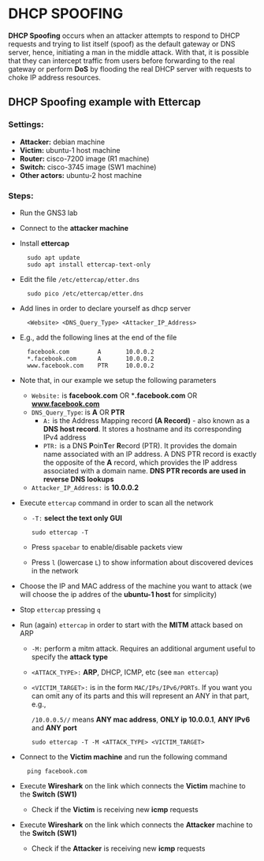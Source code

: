 # DHCP SPOOFING

**DHCP Spoofing** occurs when an attacker attempts to respond to DHCP requests and trying to list itself (spoof) as the default gateway or DNS server, hence, initiating a man in the middle attack. With that, it is possible that they can intercept traffic from users before forwarding to the real gateway or perform **DoS** by flooding the real DHCP server with requests to choke IP address resources.

## DHCP Spoofing example with **Ettercap**

### Settings:
 * **Attacker:** debian machine
 * **Victim:** ubuntu-1 host machine
 * **Router:** cisco-7200 image (R1 machine)
 * **Switch:** cisco-3745 image (SW1 machine)
 * **Other actors:** ubuntu-2 host machine

### Steps:
* Run the GNS3 lab
* Connect to the **attacker machine**
* Install **ettercap**

        sudo apt update
        sudo apt install ettercap-text-only
* Edit the file `/etc/ettercap/etter.dns`

        sudo pico /etc/ettercap/etter.dns
* Add lines in order to declare yourself as dhcp server

        <Website> <DNS_Query_Type> <Attacker_IP_Address>
* E.g., add the following lines at the end of the file

        facebook.com        A       10.0.0.2
        *.facebook.com      A       10.0.0.2
        www.facebook.com    PTR     10.0.0.2
* Note that, in our example we setup the following parameters
  * `Website:` is **facebook.com** OR ***.facebook.com** OR **www.facebook.com**
  * `DNS_Query_Type`: is **A** OR **PTR**
    * `A:` is the Address Mapping record **(A Record)** - also known as a **DNS host record**. It stores a hostname and its corresponding IPv4 address
    * `PTR:` is a DNS **P**oin**T**er **R**ecord (PTR). It provides the domain name associated with an IP address. A DNS PTR record is exactly the opposite of the **A** record, which provides the IP address associated with a domain name. **DNS PTR records are used in reverse DNS lookups** 
  * `Attacker_IP_Address:` is **10.0.0.2**
* Execute `ettercap` command in order to scan all the network 
  * `-T:` **select the text only GUI**

        sudo ettercap -T
  * Press `spacebar` to enable/disable packets view
  * Press `l` (lowercase `L`) to show information about discovered devices in the network
* Choose the IP and MAC address of the machine you want to attack (we will choose the ip addres of the **ubuntu-1 host** for simplicity)
* Stop `ettercap` pressing `q` 
* Run (again) `ettercap` in order to start with the **MITM** attack based on ARP
  * `-M:` perform a mitm attack. Requires an additional argument useful to specify the **attack type**
  * `<ATTACK_TYPE>:` **ARP**, DHCP, ICMP, etc (see `man ettercap`) 
  * `<VICTIM_TARGET>:` is in the form `MAC/IPs/IPv6/PORTs`. If you want you can omit any of its parts and this will represent an ANY in that part, e.g.,
    
    `/10.0.0.5//` means **ANY mac address**, **ONLY ip 10.0.0.1**, **ANY IPv6** and **ANY port**

        sudo ettercap -T -M <ATTACK_TYPE> <VICTIM_TARGET>

* Connect to the **Victim machine**  and run the following command

        ping facebook.com
* Execute **Wireshark** on the link which connects the **Victim** machine to the **Switch (SW1)**
    * Check if the **Victim** is receiving new **icmp** requests
* Execute **Wireshark** on the link which connects the **Attacker** machine to the **Switch (SW1)**
    * Check if the **Attacker** is receiving new **icmp** requests
  